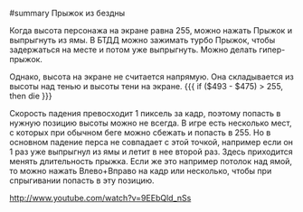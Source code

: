 #summary Прыжок из бездны

Когда высота персонажа на экране равна 255, можно нажать Прыжок и выпрыгнуть из ямы. В БТДД можно зажимать турбо Прыжок, чтобы задержаться на месте и потом уже выпрыгнуть. Можно делать гипер-прыжок.

Однако, высота на экране не считается напрямую. Она складывается из высоты над тенью и высоты тени на экране.
{{{
if ($493 - $475) > 255, then die
}}}

Скорость падения превосходит 1 пиксель за кадр, поэтому попасть в нужную позицию высоты можно не всегда. В игре есть несколько мест, с которых при обычном беге можно сбежать и попасть в 255. Но в основном падение перса не совпадает с этой точкой, например если он 1 раз уже выпрыгнул из ямы и летит в нее второй раз. Здесь приходится менять длительность прыжка. Если же это например потолок над ямой, то можно нажать Влево+Вправо на кадр или несколько, чтобы при спрыгивании попасть в эту позицию.

http://www.youtube.com/watch?v=9EEbQld_nSs